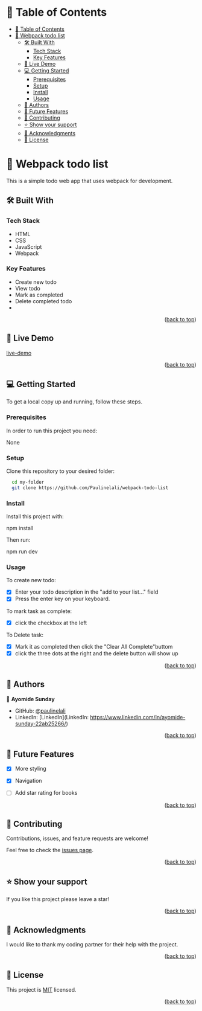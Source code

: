 <a name="readme-top"></a>


<!-- TABLE OF CONTENTS -->

# 📗 Table of Contents

- [📗 Table of Contents](#-table-of-contents)
- [📖 Webpack todo list ](#-webpack-todo-list-)
  - [🛠 Built With ](#-built-with-)
    - [Tech Stack ](#tech-stack-)
    - [Key Features ](#key-features-)
  - [🚀 Live Demo ](#-live-demo-)
  - [💻 Getting Started ](#-getting-started-)
    - [Prerequisites](#prerequisites)
    - [Setup](#setup)
    - [Install](#install)
    - [Usage](#usage)
  - [👥 Authors ](#-authors-)
  - [🔭 Future Features ](#-future-features-)
  - [🤝 Contributing ](#-contributing-)
  - [⭐️ Show your support ](#️-show-your-support-)
  - [🙏 Acknowledgments ](#-acknowledgments-)
  - [📝 License ](#-license-)

<!-- PROJECT DESCRIPTION -->

# 📖 Webpack todo list <a name="about-project"></a>

This is a simple todo web app that uses webpack for development.

## 🛠 Built With <a name="built-with"></a>

### Tech Stack <a name="tech-stack"></a>

- HTML
- CSS
- JavaScript
- Webpack

### Key Features <a name="key-features"></a>

- Create new todo
- View todo
- Mark as completed
- Delete completed todo
- 

<p align="right">(<a href="#readme-top">back to top</a>)</p>

<!-- LIVE DEMO -->

## 🚀 Live Demo <a name="live-demo"></a>

[live-demo](https://paulinelali.github.io/webpack-todo-list/dist/)

<p align="right">(<a href="#readme-top">back to top</a>)</p>

<!-- GETTING STARTED -->

## 💻 Getting Started <a name="getting-started"></a>

To get a local copy up and running, follow these steps.

### Prerequisites

In order to run this project you need:

None

### Setup

Clone this repository to your desired folder:
```sh
  cd my-folder
  git clone https://github.com/Paulinelali/webpack-todo-list
```

### Install

Install this project with:

npm install

Then run:

npm run dev

### Usage

To create new todo:
- [x] Enter your todo description in the "add to your list..." field 
- [x] Press the enter key on your keyboard.

To mark task as complete:
- [x] click the checkbox at the left

To Delete task:
- [x] Mark it as completed then click the "Clear All Complete"buttom
- [x] click the three dots at the right and the delete button will show up

<p align="right">(<a href="#readme-top">back to top</a>)</p>

<!-- AUTHORS -->

## 👥 Authors <a name="authors"></a>

👤 **Ayomide Sunday**

- GitHub: [@paulinelali](https://github.com/Paulinelali)
- LinkedIn: [LinkedIn](LinkedIn: https://www.linkedin.com/in/ayomide-sunday-22ab25266/)


<p align="right">(<a href="#readme-top">back to top</a>)</p>

<!-- FUTURE FEATURES -->

## 🔭 Future Features <a name="future-features"></a>

- [x] More styling
- [x] Navigation
- [ ] Add star rating for books


<p align="right">(<a href="#readme-top">back to top</a>)</p>

<!-- CONTRIBUTING -->

## 🤝 Contributing <a name="contributing"></a>

Contributions, issues, and feature requests are welcome!

Feel free to check the [issues page](../../issues/).

<p align="right">(<a href="#readme-top">back to top</a>)</p>

<!-- SUPPORT -->

## ⭐️ Show your support <a name="support"></a>

If you like this project please leave a star!

<p align="right">(<a href="#readme-top">back to top</a>)</p>

<!-- ACKNOWLEDGEMENTS -->

## 🙏 Acknowledgments <a name="acknowledgements"></a>

I would like to thank my coding partner for their help with the project.

<p align="right">(<a href="#readme-top">back to top</a>)</p>

<!-- LICENSE -->

## 📝 License <a name="license"></a>

This project is [MIT](./LICENSE) licensed.

<p align="right">(<a href="#readme-top">back to top</a>)</p>